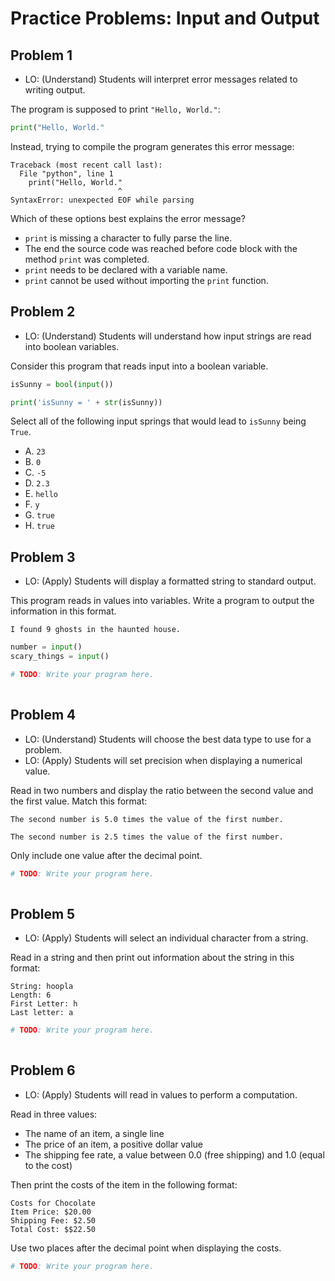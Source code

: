 # Practice Problems: Input and Output

## Problem 1
* LO: (Understand) Students will interpret error messages related to writing output.

The program is supposed to print `"Hello, World."`:

```python
print("Hello, World."
```

Instead, trying to compile the program generates this error message: 

```
Traceback (most recent call last):
  File "python", line 1
    print("Hello, World."
                        ^
SyntaxError: unexpected EOF while parsing
```

Which of these options best explains the error message?

* `print` is missing a character to fully parse the line.
* The end the source code was reached before code block with the method `print` was completed.
* `print` needs to be declared with a variable name.
* `print` cannot be used without importing the `print` function.


## Problem 2
* LO: (Understand) Students will understand how input strings are read into boolean variables.

Consider this program that reads input into a boolean variable.

```python
isSunny = bool(input())

print('isSunny = ' + str(isSunny))
```

Select all of the following input springs that would lead to `isSunny` being `True`.

* A. `23`
* B. `0`
* C. `-5`
* D. `2.3`
* E. `hello`
* F. `y`
* G. `true`
* H. `true`

## Problem 3
* LO: (Apply) Students will display a formatted string to standard output.

This program reads in values into variables. Write a program to output the information in this format.

`I found 9 ghosts in the haunted house.`

```python
number = input()
scary_things = input()

# TODO: Write your program here.
 
```

## Problem 4
* LO: (Understand) Students will choose the best data type to use for a problem.
* LO: (Apply) Students will set precision when displaying a numerical value.

Read in two numbers and display the ratio between the second value and the first value. Match this format:

`The second number is 5.0 times the value of the first number.`

`The second number is 2.5 times the value of the first number.`

Only include one value after the decimal point.

```python
# TODO: Write your program here.
 
```

## Problem 5
* LO: (Apply) Students will select an individual character from a string. 

Read in a string and then print out information about the string in this format:

```
String: hoopla
Length: 6
First Letter: h
Last letter: a
```

```python
# TODO: Write your program here.
 
```

## Problem 6
* LO: (Apply) Students will read in values to perform a computation.

Read in three values:
* The name of an item, a single line
* The price of an item, a positive dollar value
* The shipping fee rate, a value between 0.0 (free shipping) and 1.0 (equal to the cost)

Then print the costs of the item in the following format:

```
Costs for Chocolate
Item Price: $20.00
Shipping Fee: $2.50
Total Cost: $$22.50
```

Use two places after the decimal point when displaying the costs.

```python
# TODO: Write your program here.
 
```
